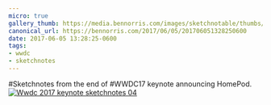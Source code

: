 ```yaml
---
micro: true
gallery_thumb: https://media.bennorris.com/images/sketchnotable/thumbs/wwdc-2017-keynote-sketchnotes-04.jpg
canonical_url: https://bennorris.com/2017/06/05/201706051328250600
date: 2017-06-05 13:28:25-0600
tags:
- wwdc
- sketchnotes
---
```


#Sketchnotes from the end of #WWDC17 keynote announcing HomePod. [![Wwdc 2017 keynote sketchnotes 04](https://media.bennorris.com/images/sketchnotable/wwdc-2017/wwdc-2017-keynote-sketchnotes-04.jpg)](https://media.bennorris.com/images/sketchnotable/wwdc-2017/wwdc-2017-keynote-sketchnotes-04.jpg)